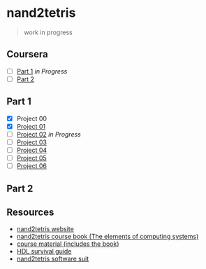 # nand2tetris

> work in progress

## Coursera
- [ ] [Part 1](https://www.coursera.org/learn/build-a-computer) *in Progress*
- [ ] [Part 2](https://www.coursera.org/learn/nand2tetris2)

## Part 1
- [x] Project 00
- [x] [Project 01](https://www.nand2tetris.org/project01)
- [ ] [Project 02](https://www.nand2tetris.org/project02) *in Progress*
- [ ] [Project 03](https://www.nand2tetris.org/project03)
- [ ] [Project 04](https://www.nand2tetris.org/project04)
- [ ] [Project 05](https://www.nand2tetris.org/project05)
- [ ] [Project 06](https://www.nand2tetris.org/project06)

## Part 2


## Resources
- [nand2tetris website](http://www.nand2tetris.org)
- [nand2tetris course book (The elements of computing systems)](http://nand2tetris.org/book.php)
- [course material (includes the book)](http://nand2tetris.org/course.php)
- [HDL survival guide](http://www.nand2tetris.org/software/HDL%20Survival%20Guide.html)
- [nand2tetris software suit](http://www.nand2tetris.org/software.php)


